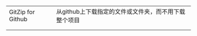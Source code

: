 |                   |                                                      |
| ----------------- | ---------------------------------------------------- |
| GitZip for Github | 从github上下载指定的文件或文件夹，而不用下载整个项目 |
|                   |                                                      |
|                   |                                                      |


